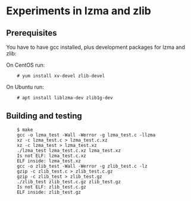 Experiments in lzma and zlib
============================

Prerequisites
-------------

You have to have gcc installed, plus development packages for lzma and zlib:

On CentOS run:

```
    # yum install xv-devel zlib-devel
```

On Ubuntu run:

```
    # apt install liblzma-dev zlib1g-dev
```

Building and testing
--------------------

```
    $ make
    gcc -o lzma_test -Wall -Werror -g lzma_test.c -llzma
    xz -c lzma_test.c > lzma_test.c.xz
    xz -c lzma_test > lzma_test.xz
    ./lzma_test lzma_test.c.xz lzma_test.xz
    Is not ELF: lzma_test.c.xz
    ELF inside: lzma_test.xz
    gcc -o zlib_test -Wall -Werror -g zlib_test.c -lz
    gzip -c zlib_test.c > zlib_test.c.gz
    gzip -c zlib_test > zlib_test.gz
    ./zlib_test zlib_test.c.gz zlib_test.gz
    Is not ELF: zlib_test.c.gz
    ELF inside: zlib_test.gz

```
